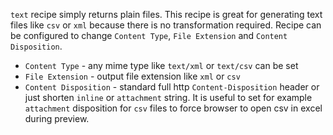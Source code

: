 `text`  recipe simply returns plain files. This recipe is great for generating text files like `csv` or `xml` because there is no transformation required. Recipe can be configured to change `Content Type`, `File Extension` and `Content Disposition`.

- `Content Type` - any mime type like `text/xml` or `text/csv` can be set
- `File Extension` - output file extension like `xml` or `csv`
- `Content Disposition` - standard full http `Content-Disposition` header or just shorten `inline` or `attachment` string. It is useful to set for example `attachment` disposition for `csv` files to force browser to open csv in excel during preview.
